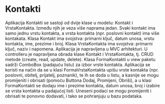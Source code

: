 # Kontakti

Aplikacija Kontakti se sastoji od dvije klase u modelu: Kontakt i VrstaKontakta. 
Između njih je veza više naprama jedan. 
Svaki kontakt ima samo jednu vrstu kontakta, a vrsta kontakta (npr. poslovni kontakt) ima više kontakata. 
Klasa Kontakt ima svojstva: primarni ključ, datum unosa, vrstu kontakta, ime, prezime i broj. 
Klasa VrstaKontakta ima svojstva: primarni ključ, naziv i napomena. 
Aplikacija je napravljena u MVC arhitekturi. 
U controlleru je napravljena obrada klase Kontakt i VrstaKontakta, tj. CRUD metode (create, read, update, delete). 
Klasa FormaKontakti u view paketu sadrži ComboBox (padajuću listu) za izbor vrste kontakta. 
Aplikacija se koristi na način da se u klasi FormaVrstaKontakta upišu vrste kontakta (npr. poslovni, obitelj, prijatelj, poznanik),
te ih se doda u listu, a kasnije se mogu promijeniti i obrisati (pomoću Buttona Dodaj, Promijeni, Obriši), 
a u klasi FormaKontakti se dodaju ime i prezime kontakta, datum unosa, broj i izabire se vrsta kontakta u padajućoj listi. 
Uneseni podaci se mogu promijeniti i obrisati te ponovno dodavati, i tako se pohranjuju u bazu podataka. 



